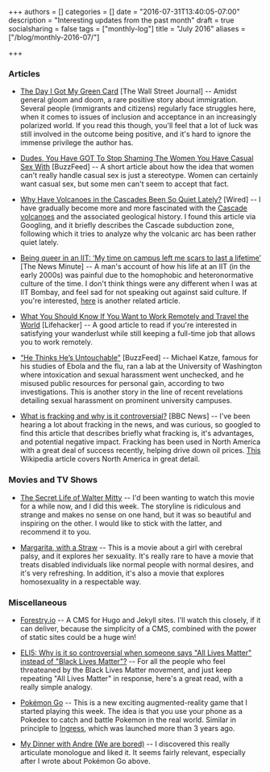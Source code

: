 +++
authors = []
categories = []
date = "2016-07-31T13:40:05-07:00"
description = "Interesting updates from the past month"
draft = true
socialsharing = false
tags = ["monthly-log"]
title = "July 2016"
aliases = ["/blog/monthly-2016-07/"]

+++

### Articles

- [The Day I Got My Green Card](http://www.wsj.com/articles/the-day-i-got-my-green-card-1467385905) [The Wall Street Journal] -- Amidst general gloom and doom, a rare positive story about immigration. Several people (immigrants and citizens) regularly face struggles here, when it comes to issues of inclusion and acceptance in an increasingly polarized world. If you read this though, you'll feel that a lot of luck was still involved in the outcome being positive, and it's hard to ignore the immense privilege the author has.

- [Dudes, You Have GOT To Stop Shaming The Women You Have Casual Sex With](https://www.buzzfeed.com/priyaalikaelias/shame-shame-pappi-shame?utm_term=.krvo1aEB3#.qtJO1obld) [BuzzFeed] -- A short article about how the idea that women can't really handle casual sex is just a stereotype. Women can certainly want casual sex, but some men can't seem to accept that fact.

- [Why Have Volcanoes in the Cascades Been So Quiet Lately?](http://www.wired.com/2015/05/volcanoes-cascades-quiet-lately/) [Wired] -- I have gradually become more and more fascinated with the [Cascade volcanoes](https://en.wikipedia.org/wiki/Cascade_Volcanoes) and the associated geological history. I found this article via Googling, and it briefly describes the Cascade subduction zone, following which it tries to analyze why the volcanic arc has been rather quiet lately.

- [Being queer in an IIT: ‘My time on campus left me scars to last a lifetime’](http://www.thenewsminute.com/article/being-queer-iit-my-time-campus-left-me-scars-last-lifetime-46749) [The News Minute] -- A man's account of how his life at an IIT (in the early 2000s) was painful due to the homophobic and heteronormative culture of the time. I don't think things were any different when I was at IIT Bombay, and feel sad for not speaking out against said culture. If you're interested, [here](http://orinam.net/student-response-campus-homophobia-bengaluru/) is another related article.

- [What You Should Know If You Want to Work Remotely and Travel the World](http://lifehacker.com/what-you-should-know-if-you-want-to-work-remotely-and-t-1783928805) [Lifehacker] -- A good article to read if you're interested in satisfying your wanderlust while still keeping a full-time job that allows you to work remotely.

- [“He Thinks He’s Untouchable”](https://www.buzzfeed.com/azeenghorayshi/michael-katze-investigation?utm_term=.ve8RL5GWA#.hhZgPJBxa) [BuzzFeed] -- Michael Katze, famous for his studies of Ebola and the flu, ran a lab at the University of Washington where intoxication and sexual harassment went unchecked, and he misused public resources for personal gain, according to two investigations. This is another story in the line of recent revelations detailing sexual harassment on prominent university campuses.

- [What is fracking and why is it controversial?](http://www.bbc.com/news/uk-14432401) [BBC News] -- I've been hearing a lot about fracking in the news, and was curious, so googled to find this article that describes briefly what fracking is, it's advantages, and potential negative impact. Fracking has been used in North America with a great deal of success recently, helping drive down oil prices. [This](https://en.wikipedia.org/wiki/Hydraulic_fracturing_in_the_United_States) Wikipedia article covers North America in great detail.

### Movies and TV Shows

- [The Secret Life of Walter Mitty](http://www.imdb.com/title/tt0359950/) -- I'd been wanting to watch this movie for a while now, and I did this week. The storyline is ridiculous and strange and makes no sense on one hand, but it was so beautiful and inspiring on the other. I would like to stick with the latter, and recommend it to you.

- [Margarita, with a Straw](http://www.imdb.com/title/tt2929690/) -- This is a movie about a girl with cerebral palsy, and it explores her sexuality. It's really rare to have a movie that treats disabled individuals like normal people with normal desires, and it's very refreshing. In addition, it's also a movie that explores homosexuality in a respectable way.

### Miscellaneous

- [Forestry.io](https://forestry.io/) -- A CMS for Hugo and Jekyll sites. I'll watch this closely, if it can deliver, because the simplicity of a CMS, combined with the power of static sites could be a huge win!

- [ELI5: Why is it so controversial when someone says "All Lives Matter" instead of "Black Lives Matter"?](https://www.reddit.com/r/explainlikeimfive/comments/3du1qm/eli5_why_is_it_so_controversial_when_someone_says/) -- For all the people who feel threateaned by the Black Lives Matter movement, and just keep repeating "All Lives Matter" in response, here's a great read, with a really simple analogy.

- [Pokémon Go](http://www.pokemon.com/us/pokemon-video-games/pokemon-go/) -- This is a new exciting augmented-reality game that I started playing this week. The idea is that you use your phone as a Pokedex to catch and battle Pokemon in the real world. Similar in principle to [Ingress](https://www.ingress.com/), which was launched more than 3 years ago.

- [My Dinner with Andre (We are bored)](https://www.youtube.com/watch?v=MRBZDmf1jSw) -- I discovered this really articulate monologue and liked it. It seems fairly relevant, especially after I wrote about Pokémon Go above.
